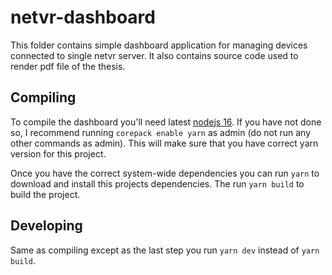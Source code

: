 # netvr-dashboard

This folder contains simple dashboard application for managing devices connected to single netvr server. It also contains source code used to render pdf file of the thesis.

## Compiling

To compile the dashboard you'll need latest [nodejs 16](https://nodejs.org/en/).
If you have not done so, I recommend running `corepack enable yarn` as admin (do not run any other commands as admin). This will make sure that you have correct yarn version for this project.

Once you have the correct system-wide dependencies you can run `yarn` to download and install this projects dependencies. The run `yarn build` to build the project.

## Developing

Same as compiling except as the last step you run `yarn dev` instead of `yarn build`.
